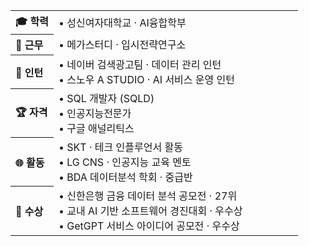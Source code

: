 <table width="100%">
  <!-- 좌: 15%, 우: 85% (모든 행에 공통 적용) -->
  <colgroup>
    <col width="15%">
    <col width="85%">
  </colgroup>

  <tr>
    <th align="left">🎓 학력</th>
    <td align="left">• <nobr>성신여자대학교 · AI융합학부</nobr></td>
  </tr>

  <tr>
    <th align="left">🏢 근무</th>
    <td align="left">• <nobr>메가스터디 · 입시전략연구소</nobr></td>
  </tr>

  <tr>
    <th align="left">💼 인턴</th>
    <td align="left">
      • <nobr>네이버 검색광고팀 · 데이터 관리 인턴</nobr><br>
      • <nobr>스노우 A STUDIO · AI 서비스 운영 인턴</nobr>
    </td>
  </tr>

  <tr>
    <th align="left">🏆 자격</th>
    <td align="left">
      • <nobr>SQL 개발자 (SQLD)</nobr><br>
      • <nobr>인공지능전문가</nobr><br>
      • <nobr>구글 애널리틱스</nobr>
    </td>
  </tr>

  <tr>
    <th align="left">🌐 활동</th>
    <td align="left">
      • <nobr>SKT · 테크 인플루언서 활동</nobr><br>
      • <nobr>LG CNS · 인공지능 교육 멘토</nobr><br>
      • <nobr>BDA 데이터분석 학회 · 중급반</nobr>
    </td>
  </tr>

  <tr>
    <th align="left">🥇 수상</th>
    <td align="left">
      • <nobr>신한은행 금융 데이터 분석 공모전 · 27위</nobr><br>
      • <nobr>교내 AI 기반 소프트웨어 경진대회 · 우수상</nobr><br>
      • <nobr>GetGPT 서비스 아이디어 공모전 · 우수상</nobr>
    </td>
  </tr>
</table>
